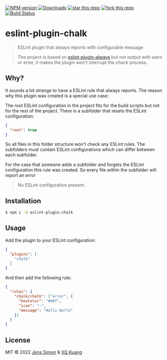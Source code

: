 [![NPM version][npm-image]][npm-url] [![Downloads][npm-downloads-image]][npm-url] [![star this repo][gh-stars-image]][gh-url] [![fork this repo][gh-forks-image]][gh-url] [![Build Status][gh-status-image]][gh-url]

# eslint-plugin-chalk

> ESLint plugin that always reports with configurable message

> The project is based on [eslint-plugin-always](https://github.com/jenssimon/eslint-plugin-always) but not output with warn or error, it makes the plugin won't interrupt the check process.

## Why?

It sounds a bit strange to have a ESLint rule that always reports. The reason why this plugin was created is a special use case:

The root ESLint configuration in the project fits for the build scripts but not for the rest of the project.
There is a subfolder that resets the ESLint configuration:

```json
{
  "root": true
}
```

So all files in this folder structure won't check any ESLint rules.
The subfolders must contain ESLint configurations which can differ between each subfolder.

For the case that someone adds a subfolder and forgets the ESLint configuration this rule was created. So every file within the subfolder will report an error

> No ESLint configuration present.

## Installation

```sh
$ npm i -D eslint-plugin-chalk
```

## Usage

Add the plugin to your ESLint configuration:

```json
{
  "plugins": [
    "chalk"
  ]
}
```

And then add the following rule:

```json
{
  "rules": {
    "chalk/chalk": ["error", {
      "hexColor": "#00f",
      "icon": "💡",
      "message": "Hello World"
    }]
  }
}
```

## License

MIT © 2022 [Jens Simon](https://github.com/jenssimon) & [XQ Kuang](https://github.com/xuqingkuang)

[npm-url]: https://www.npmjs.com/package/eslint-plugin-chalk
[npm-image]: https://badgen.net/npm/v/eslint-plugin-chalk
[npm-downloads-image]: https://badgen.net/npm/dw/eslint-plugin-chalk

[gh-url]: https://github.com/xuqingkuang/eslint-plugin-chalk
[gh-stars-image]: https://badgen.net/github/stars/xuqingkuang/eslint-plugin-chalk
[gh-forks-image]: https://badgen.net/github/forks/xuqingkuang/eslint-plugin-chalk
[gh-status-image]: https://badgen.net/github/status/xuqingkuang/eslint-plugin-chalk
